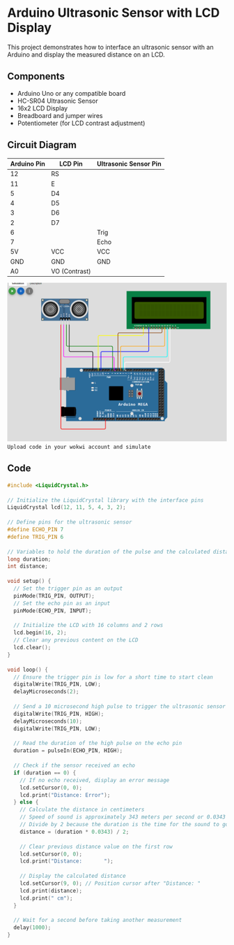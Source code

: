 # Arduino Ultrasonic Sensor with LCD Display

This project demonstrates how to interface an ultrasonic sensor with an Arduino and display the measured distance on an LCD.

## Components

- Arduino Uno or any compatible board
- HC-SR04 Ultrasonic Sensor
- 16x2 LCD Display
- Breadboard and jumper wires
- Potentiometer (for LCD contrast adjustment)

## Circuit Diagram

| Arduino Pin | LCD Pin       | Ultrasonic Sensor Pin |
|-------------|---------------|-----------------------|
| 12          | RS            |                       |
| 11          | E             |                       |
| 5           | D4            |                       |
| 4           | D5            |                       |
| 3           | D6            |                       |
| 2           | D7            |                       |
| 6           |               | Trig                  |
| 7           |               | Echo                  |
| 5V          | VCC           | VCC                   |
| GND         | GND           | GND                   |
| A0          | VO (Contrast) |                       |


![Schematics](https://github.com/swalehmwadime/IOT-Arduino-Sample-projects/blob/main/Projects/LCD_Ultrasonic/lcd-Ultrasonic%20Sensor.png) <br>
`Upload code in your wokwi account and simulate`

## Code

```cpp
#include <LiquidCrystal.h>

// Initialize the LiquidCrystal library with the interface pins
LiquidCrystal lcd(12, 11, 5, 4, 3, 2);

// Define pins for the ultrasonic sensor
#define ECHO_PIN 7
#define TRIG_PIN 6

// Variables to hold the duration of the pulse and the calculated distance
long duration;
int distance;

void setup() {
  // Set the trigger pin as an output
  pinMode(TRIG_PIN, OUTPUT);
  // Set the echo pin as an input
  pinMode(ECHO_PIN, INPUT);

  // Initialize the LCD with 16 columns and 2 rows
  lcd.begin(16, 2);
  // Clear any previous content on the LCD
  lcd.clear();
}

void loop() {
  // Ensure the trigger pin is low for a short time to start clean
  digitalWrite(TRIG_PIN, LOW);
  delayMicroseconds(2);

  // Send a 10 microsecond high pulse to trigger the ultrasonic sensor
  digitalWrite(TRIG_PIN, HIGH);
  delayMicroseconds(10);
  digitalWrite(TRIG_PIN, LOW);

  // Read the duration of the high pulse on the echo pin
  duration = pulseIn(ECHO_PIN, HIGH);

  // Check if the sensor received an echo
  if (duration == 0) {
    // If no echo received, display an error message
    lcd.setCursor(0, 0);
    lcd.print("Distance: Error");
  } else {
    // Calculate the distance in centimeters
    // Speed of sound is approximately 343 meters per second or 0.0343 cm per microsecond
    // Divide by 2 because the duration is the time for the sound to go to the object and back
    distance = (duration * 0.0343) / 2;
    
    // Clear previous distance value on the first row
    lcd.setCursor(0, 0);
    lcd.print("Distance:       ");
    
    // Display the calculated distance
    lcd.setCursor(9, 0); // Position cursor after "Distance: "
    lcd.print(distance);
    lcd.print(" cm");
  }

  // Wait for a second before taking another measurement
  delay(1000);
}

